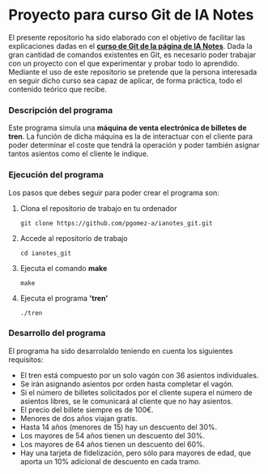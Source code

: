 # Proyecto para curso Git de IA Notes
El presente repositorio ha sido elaborado con el objetivo de facilitar las explicaciones dadas en el **[curso de Git de la página de IA Notes](https://ia-notes.com/curso-de-git/)**. Dada la gran cantidad de comandos existentes en Git, es necesario poder trabajar con un proyecto con el que experimentar y probar todo lo aprendido. Mediante el uso de este repositorio se pretende que la persona interesada en seguir dicho curso sea capaz de aplicar, de forma práctica, todo el contenido teórico que recibe.

### Descripción del programa
Este programa simula una **máquina de venta electrónica de billetes de tren**. La función de dicha máquina es la de interactuar con el cliente para poder determinar el coste que tendrá la operación y poder también asignar tantos asientos como el cliente le indique.

### Ejecución del programa
Los pasos que debes seguir para poder crear el programa son:
1. Clona el repositorio de trabajo en tu ordenador

       git clone https://github.com/pgomez-a/ianotes_git.git
       
2. Accede al repositorio de trabajo

       cd ianotes_git
       
3. Ejecuta el comando **make**

       make

4. Ejecuta el programa **'tren'**

       ./tren

### Desarrollo del programa
El programa ha sido desarrolaldo teniendo en cuenta los siguientes requisitos:
- El tren está compuesto por un solo vagón con 36 asientos individuales.
- Se irán asignando asientos por orden hasta completar el vagón.
- Si el número de billetes solicitados por el cliente supera el número de asientos libres, se le comunicará al cliente que no hay asientos.
- El precio del billete siempre es de 100€.
- Menores de dos años viajan gratis.
- Hasta 14 años (menores de 15) hay un descuento del 30%.
- Los mayores de 54 años tienen un descuento del 30%.
- Los mayores de 64 años tienen un descuento del 60%.
- Hay una tarjeta de fidelización, pero sólo para mayores de edad, que aporta un 10% adicional de descuento en cada tramo.
